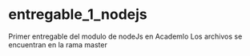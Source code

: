 # entregable_1_nodejs
Primer entregable del modulo de nodeJs en Academlo
Los archivos se encuentran en la rama master
